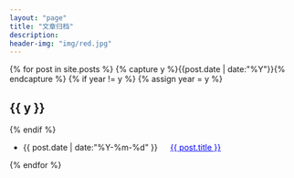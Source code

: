 ```yaml
---
layout: "page"
title: "文章归档"
description:
header-img: "img/red.jpg"
---
```


{% for post in site.posts %}
  {% capture y %}{{post.date | date:"%Y"}}{% endcapture %}
  {% if year != y %}
    {% assign year = y %}
<h2>{{ y }}</h2>
  {% endif %}
<ul class="listing">
  <li class="listing-item">
  <time datetime="{{ post.date | date:"%Y-%m-%d" }}">{{ post.date | date:"%Y-%m-%d" }}</time>
  &emsp;
    <a href="{{ post.url }}" title="{{ post.title }}" style="color:blue" id="pp">{{ post.title }}</a>
  </li>
</ul>
{% endfor %}
<style>
#pp:hover{
margin-left:20px;
padding:5px;
font-size:18px;
}
</style>